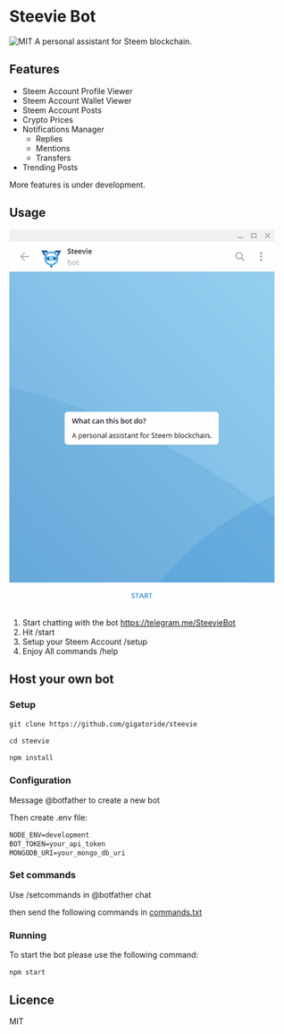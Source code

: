 # Steevie Bot

![MIT](https://img.shields.io/github/license/gigatoride/steevie.svg)
A personal assistant for Steem blockchain.

## Features

- Steem Account Profile Viewer
- Steem Account Wallet Viewer
- Steem Account Posts
- Crypto Prices
- Notifications Manager
  - Replies
  - Mentions
  - Transfers
- Trending Posts

More features is under development.

## Usage

![](./assets/gif/usage.gif)

1. Start chatting with the bot https://telegram.me/SteevieBot
2. Hit /start
3. Setup your Steem Account /setup
4. Enjoy All commands /help

## Host your own bot

### Setup

```
git clone https://github.com/gigatoride/steevie
```

```
cd steevie
```

```
npm install
```

### Configuration

Message @botfather to create a new bot

Then create .env file:

```
NODE_ENV=development
BOT_TOKEN=your_api_token
MONGODB_URI=your_mongo_db_uri
```

### Set commands

Use /setcommands in @botfather chat

then send the following commands in [commands.txt](https://github.com/gigatoride/steevie/blob/master/commands.txt)

### Running

To start the bot please use the following command:

```
npm start
```

## Licence

MIT
